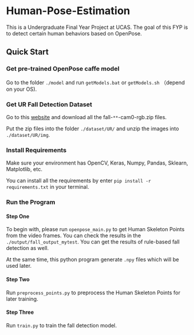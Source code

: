 # Human-Pose-Estimation
This is a Undergraduate Final Year Project at UCAS. The goal of this FYP is to detect certain human behaviors based on OpenPose.

## Quick Start

### Get pre-trained OpenPose caffe model

Go to the folder `./model` and run `getModels.bat` or `getModels.sh` （depend on your OS).

### Get UR Fall Detection Dataset

Go to this [website](http://fenix.univ.rzeszow.pl/~mkepski/ds/uf.html) and download all the fall-`**`-cam0-rgb.zip files. 

Put the zip files into the folder `./dataset/UR/` and unzip the images into `./dataset/UR/img`.

### Install Requirements

Make sure your environment has OpenCV, Keras, Numpy, Pandas, Sklearn, Matplotlib, etc.

You can install all the requirements by enter `pip install -r requirements.txt` in your terminal.

### Run the Program

#### Step One

To begin with, please run `openpose_main.py` to get Human Skeleton Points from the video frames. You can check the results
in the `./output/fall_output_mytest`. You can get the results of rule-based fall detection as well.

At the same time, this python program generate `.npy` files which will be used later.

#### Step Two

Run `preprocess_points.py` to preprocess the Human Skeleton Points for later training.

#### Step Three

Run `train.py` to train the fall detection model.



